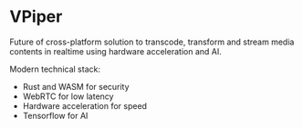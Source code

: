# VPiper
Future of cross-platform solution to transcode, transform and stream media contents in realtime using hardware acceleration and AI.

Modern technical stack:
- Rust and WASM for security
- WebRTC for low latency
- Hardware acceleration for speed
- Tensorflow for AI
